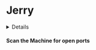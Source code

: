 # Jerry

<details>
<details>
  <summary><strong>Summary</strong></summary>
WIP
</details>
<br>

<summary2><strong>What I Learned</strong></summary2>

<body>

1.

</body>
</details>

#### Scan the Machine for open ports
